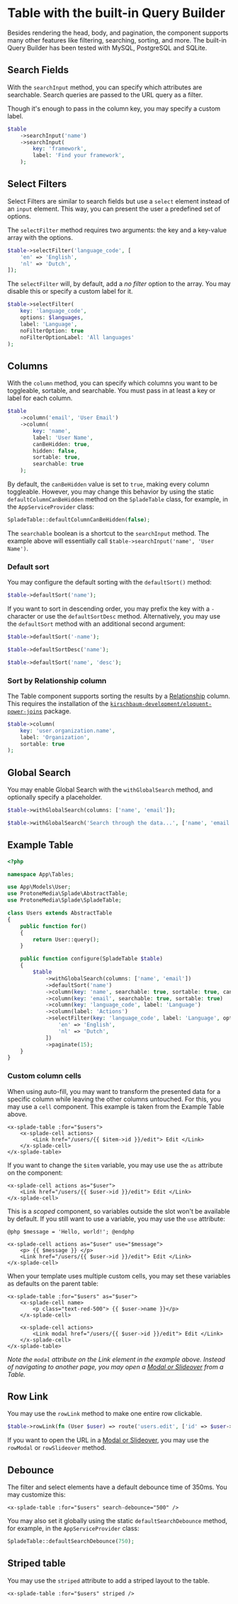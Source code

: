# Table with the built-in Query Builder

Besides rendering the head, body, and pagination, the component supports many other features like filtering, searching, sorting, and more. The built-in Query Builder has been tested with MySQL, PostgreSQL and SQLite.

## Search Fields

With the `searchInput` method, you can specify which attributes are searchable. Search queries are passed to the URL query as a filter.

Though it's enough to pass in the column key, you may specify a custom label.

```php
$table
    ->searchInput('name')
    ->searchInput(
        key: 'framework',
        label: 'Find your framework',
    );
```

## Select Filters

Select Filters are similar to search fields but use a `select` element instead of an `input` element. This way, you can present the user a predefined set of options.

The `selectFilter` method requires two arguments: the key and a key-value array with the options.

```php
$table->selectFilter('language_code', [
    'en' => 'English',
    'nl' => 'Dutch',
]);
```

The `selectFilter` will, by default, add a *no filter* option to the array. You may disable this or specify a custom label for it.

```php
$table->selectFilter(
    key: 'language_code',
    options: $languages,
    label: 'Language',
    noFilterOption: true
    noFilterOptionLabel: 'All languages'
);
```


## Columns

With the `column` method, you can specify which columns you want to be toggleable, sortable, and searchable. You must pass in at least a key or label for each column.

```php
$table
    ->column('email', 'User Email')
    ->column(
        key: 'name',
        label: 'User Name',
        canBeHidden: true,
        hidden: false,
        sortable: true,
        searchable: true
    );
```

By default, the `canBeHidden` value is set to `true`, making every column toggleable. However, you may change this behavior by using the static `defaultColumnCanBeHidden` method on the `SpladeTable` class, for example, in the `AppServiceProvider` class:

```php
SpladeTable::defaultColumnCanBeHidden(false);
```

The `searchable` boolean is a shortcut to the `searchInput` method. The example above will essentially call `$table->searchInput('name', 'User Name')`.

### Default sort

You may configure the default sorting with the `defaultSort()` method:

```php
$table->defaultSort('name');
```

If you want to sort in descending order, you may prefix the key with a `-` character or use the `defaultSortDesc` method. Alternatively, you may use the `defaultSort` method with an additional second argument:

```php
$table->defaultSort('-name');

$table->defaultSortDesc('name');

$table->defaultSort('name', 'desc');
```

### Sort by Relationship column

The Table component supports sorting the results by a [Relationship](https://laravel.com/docs/9.x/eloquent-relationships) column. This requires the installation of the [`kirschbaum-development/eloquent-power-joins`](https://github.com/kirschbaum-development/eloquent-power-joins) package.

```php
$table->column(
    key: 'user.organization.name',
    label: 'Organization',
    sortable: true
);
```

## Global Search

You may enable Global Search with the `withGlobalSearch` method, and optionally specify a placeholder.

```php
$table->withGlobalSearch(columns: ['name', 'email']);
```

```php
$table->withGlobalSearch('Search through the data...', ['name', 'email']);
```

## Example Table

```php
<?php

namespace App\Tables;

use App\Models\User;
use ProtoneMedia\Splade\AbstractTable;
use ProtoneMedia\Splade\SpladeTable;

class Users extends AbstractTable
{
    public function for()
    {
        return User::query();
    }

    public function configure(SpladeTable $table)
    {
        $table
            ->withGlobalSearch(columns: ['name', 'email'])
            ->defaultSort('name')
            ->column(key: 'name', searchable: true, sortable: true, canBeHidden: false)
            ->column(key: 'email', searchable: true, sortable: true)
            ->column(key: 'language_code', label: 'Language')
            ->column(label: 'Actions')
            ->selectFilter(key: 'language_code', label: 'Language', options: [
                'en' => 'English',
                'nl' => 'Dutch',
            ])
            ->paginate(15);
    }
}
```

### Custom column cells

When using auto-fill, you may want to transform the presented data for a specific column while leaving the other columns untouched. For this, you may use a `cell` component. This example is taken from the Example Table above.

```blade
<x-splade-table :for="$users">
    <x-splade-cell actions>
        <Link href="/users/{{ $item->id }}/edit"> Edit </Link>
    </x-splade-cell>
</x-splade-table>
```

If you want to change the `$item` variable, you may use use the `as` attribute on the component:

```blade
<x-splade-cell actions as="$user">
    <Link href="/users/{{ $user->id }}/edit"> Edit </Link>
</x-splade-cell>
```

This is a *scoped* component, so variables outside the slot won't be available by default. If you still want to use a variable, you may use the `use` attribute:

```blade
@php $message = 'Hello, world!'; @endphp

<x-splade-cell actions as="$user" use="$message">
    <p> {{ $message }} </p>
    <Link href="/users/{{ $user->id }}/edit"> Edit </Link>
</x-splade-cell>
```

When your template uses multiple custom cells, you may set these variables as defaults on the parent table:

```blade
<x-splade-table :for="$users" as="$user">
    <x-splade-cell name>
        <p class="text-red-500"> {{ $user->name }}</p>
    </x-splade-cell>

    <x-splade-cell actions>
        <Link modal href="/users/{{ $user->id }}/edit"> Edit </Link>
    </x-splade-cell>
</x-splade-table>
```

*Note the `modal` attribute on the Link element in the example above. Instead of navigating to another page, you may open a [Modal or Slideover](/x-modal.md) from a Table.*

## Row Link

You may use the `rowLink` method to make one entire row clickable.

```php
$table->rowLink(fn (User $user) => route('users.edit', ['id' => $user->id]))
```

If you want to open the URL in a [Modal or Slideover](/x-modal.md), you may use the `rowModal` or `rowSlideover` method.

## Debounce

The filter and select elements have a default debounce time of 350ms. You may customize this:

```blade
<x-splade-table :for="$users" search-debounce="500" />
```

You may also set it globally using the static `defaultSearchDebounce` method, for example, in the `AppServiceProvider` class:

```php
SpladeTable::defaultSearchDebounce(750);
```

## Striped table

You may use the `striped` attribute to add a striped layout to the table.

```blade
<x-splade-table :for="$users" striped />
```